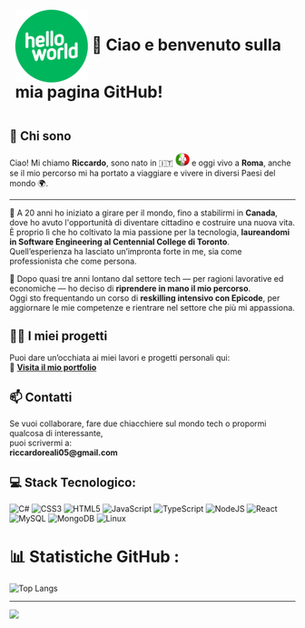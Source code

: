 <div style="display: flex; align-items: center; justify-content: center;">
  <h1 style="margin-left: 10px;">
    <img src="./images/hello-world.png" alt="Ciao Mondo" style="vertical-align: middle;">
    👋 Ciao e benvenuto sulla mia pagina GitHub!
  </h1>
</div>
<h2>💫 Chi sono</h2>
<p>Ciao! Mi chiamo <strong>Riccardo</strong>, sono nato in 🇮🇹 <img src="./images/italy.png" width="25" alt="Bandiera italiana">  e oggi vivo a <strong>Roma</strong>, anche se il mio percorso mi ha portato a viaggiare e vivere in diversi Paesi del mondo 🌍. </p>

<hr>

<p>🧭 A 20 anni ho iniziato a girare per il mondo, fino a stabilirmi in <strong>Canada</strong>, dove ho avuto l'opportunità di diventare cittadino e costruire una nuova vita.  
È proprio lì che ho coltivato la mia passione per la tecnologia, <strong>laureandomi in Software Engineering al Centennial College di Toronto</strong>.<br>  
Quell’esperienza ha lasciato un’impronta forte in me, sia come professionista che come persona.
</p>

<p>🎯 Dopo quasi tre anni lontano dal settore tech — per ragioni lavorative ed economiche — ho deciso di  <strong>riprendere in mano il mio percorso</strong>.<br> Oggi sto frequentando un corso di <strong>reskilling intensivo con Epicode</strong>, per aggiornare le mie competenze e rientrare nel settore che più mi appassiona.</p>

<h2>👨‍💻 I miei progetti</h2>

<p>  Puoi dare un’occhiata ai miei lavori e progetti personali qui:<br> 🔗 <strong><a href="http://tinyurl.com/RRsystemPortfolio" target="_blank">Visita il mio portfolio</a></strong></p>

<h2>📫 Contatti</h2>

<p> Se vuoi collaborare, fare due chiacchiere sul mondo tech o propormi qualcosa di interessante,<br> puoi scrivermi a:<br> <strong>riccardoreali05@gmail.com</strong></p>

## 💻 Stack Tecnologico:

![C#](https://img.shields.io/badge/c%23-%23239120.svg?style=for-the-badge&logo=c-sharp&logoColor=white) ![CSS3](https://img.shields.io/badge/css3-%231572B6.svg?style=for-the-badge&logo=css3&logoColor=white)  ![HTML5](https://img.shields.io/badge/html5-%23E34F26.svg?style=for-the-badge&logo=html5&logoColor=white) ![JavaScript](https://img.shields.io/badge/javascript-%23323330.svg?style=for-the-badge&logo=javascript&logoColor=%23F7DF1E) ![TypeScript](https://img.shields.io/badge/typescript-%23007ACC.svg?style=for-the-badge&logo=typescript&logoColor=white) ![NodeJS](https://img.shields.io/badge/node.js-6DA55F?style=for-the-badge&logo=node.js&logoColor=white) ![React](https://img.shields.io/badge/react-%2320232a.svg?style=for-the-badge&logo=react&logoColor=%2361DAFB) ![MySQL](https://img.shields.io/badge/mysql-%2300f.svg?style=for-the-badge&logo=mysql&logoColor=white) ![MongoDB](https://img.shields.io/badge/mongodb-%234ea94b.svg?style=for-the-badge&logo=mongodb&logoColor=white) ![Linux](https://img.shields.io/badge/Linux-FCC624?style=for-the-badge&logo=linux&logoColor=black)


# 📊 Statistiche GitHub :
![Top Langs](https://github-readme-stats.vercel.app/api/top-langs/?username=RiccardoEpicode&layout=compact&theme=solarized-light) 

---
[![](https://visitcount.itsvg.in/api?id=ItalCad91&icon=0&color=0)](https://visitcount.itsvg.in)
